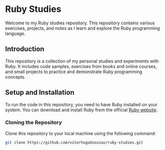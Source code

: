 # Ruby Studies

Welcome to my Ruby studies repository. This repository contains various exercises, projects, and notes as I learn and explore the Ruby programming language.

## Introduction

This repository is a collection of my personal studies and experiments with Ruby. It includes code samples, exercises from books and online courses, and small projects to practice and demonstrate Ruby programming concepts.

## Setup and Installation

To run the code in this repository, you need to have Ruby installed on your system. You can download and install Ruby from the official [Ruby website](https://www.ruby-lang.org/en/downloads/).

### Cloning the Repository

Clone this repository to your local machine using the following command:

```bash
git clone https://github.com/vitorhugodsouzax/ruby-studies.git

